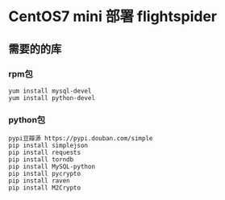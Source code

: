 CentOS7 mini 部署 flightspider
============================
需要的的库
--------------

### rpm包
    yum install mysql-devel
    yum install python-devel
 
### python包
    pypi豆瓣源 https://pypi.douban.com/simple
    pip install simplejson
    pip install requests
    pip install torndb
    pip install MySQL-python
    pip install pycrypto
    pip install raven
    pip install M2Crypto





